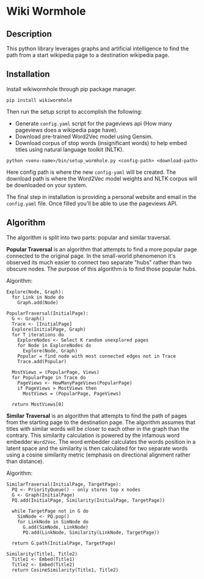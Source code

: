 # Wiki Wormhole
## Description
This python library leverages graphs and artificial intelligence to find the path from a start wikipedia page to a destination wikipedia page.

## Installation
Install wikiwormhole through pip package manager.
```
pip install wikiwormhole
```
Then run the setup script to accomplish the following:
- Generate `config.yaml` script for the pageviews api (How many pageviews does a wikipedia page have).
- Download pre-trained Word2Vec model using Gensim.
- Download corpus of stop words (insignificant words) to help embed titles using natural language toolkit (NLTK).
```
python <venv-name>/bin/setup_wormhole.py <config-path> <download-path>
```
Here config path is where the new `config-yaml` will be created. The download path is where the Word2Vec model weights and NLTK corpus will be downloaded on your system.

The final step in installation is providing a personal website and email in the `config.yaml` file. Once filled you'll be able to use the pageviews API.

## Algorithm
The algorithm is split into two parts: popular and similar traversal.

**Popular Traversal** is an algorithm that attempts to find a more popular page connected to the original page.
In the small-world phenomenon it's observed its much easier to connect two separate "hubs" rather than two obscure nodes. The purpose of this algorithm is to find those popular hubs.

Algorithm:
```
Explore(Node, Graph):
  for Link in Node do
    Graph.add(Node)

PopularTraversal(InitialPage):
  G <- Graph()
  Trace <- [InitialPage]
  Explore(InitialPage, Graph)
  for T iterations do
    ExploreNodes <- Select K random unexplored pages
    for Node in ExploreNodes do
      Explore(Node, Graph)
    Popular = find node with most connected edges not in Trace
    Trace.add(Popular)

  MostViews = (PopularPage, Views)
  for PopularPage in Trace do
    PageViews <- HowManyPageViews(PopularPage)
    if PageViews > MostViews then
      MostViews = (PopularPage, PageViews)

  return MostViews[0]
```

**Similar Traversal** is an algorithm that attempts to find the path of pages from the starting page to the destination page. The algorithm assumes that titles with similar words will be closer to each other in the graph than the contrary. This similarity calculation is powered by the infamous word embedder `Word2Vec`. The word embedder calculates the words position in a latent space and the similarity is then calculated for two separate words using a cosine similarity metric (emphasis on directional alignment rather than distance). 

Algorithm:
```
SimilarTraversal(InitialPage, TargetPage):
  PQ <- PriorityQueue() - only stores top x nodes
  G <- Graph(InitialPage)
  PQ.add(InitialPage, Similarity(InitialPage, TargetPage))

  while TargetPage not in G do
    SimNode <- PQ.pop()
    for LinkNode in SimNode do
      G.add(SimNode, LinkNode)
      PQ.add(LinkNode, Similarity(LinkNode, TargetPage))

  return G.path(InitialPage, TargetPage)

Similarity(Title1, Title2)
  Title1 <- Embed(Title1)
  Title2 <- Embed(Title2)
  return CosineSimilarity(Title1, Title2)
```
